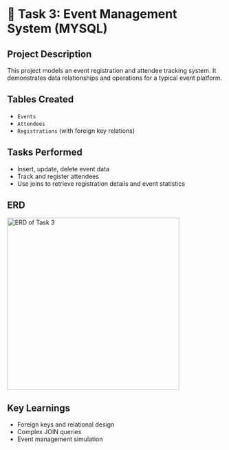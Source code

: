 # 📅 Task 3: Event Management System (MYSQL)

## Project Description
This project models an event registration and attendee tracking system. It demonstrates data relationships and operations for a typical event platform.

## Tables Created
- `Events`
- `Attendees`
- `Registrations` (with foreign key relations)

## Tasks Performed
- Insert, update, delete event data
- Track and register attendees
- Use joins to retrieve registration details and event statistics

## ERD
<img width="400" height="400" alt="ERD of Task 3" src="https://github.com/user-attachments/assets/d67c436c-ad83-4276-a30d-e27d7f806ce1" />


## Key Learnings
- Foreign keys and relational design
- Complex JOIN queries
- Event management simulation
